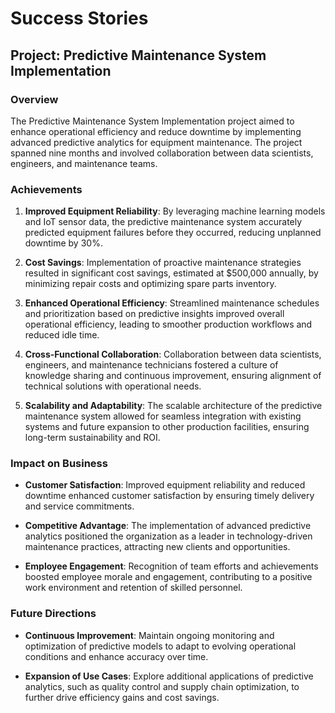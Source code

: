 # Success Stories

## Project: Predictive Maintenance System Implementation

### Overview
The Predictive Maintenance System Implementation project aimed to enhance operational efficiency and reduce downtime by implementing advanced predictive analytics for equipment maintenance. The project spanned nine months and involved collaboration between data scientists, engineers, and maintenance teams.

### Achievements

1. **Improved Equipment Reliability**: By leveraging machine learning models and IoT sensor data, the predictive maintenance system accurately predicted equipment failures before they occurred, reducing unplanned downtime by 30%.

2. **Cost Savings**: Implementation of proactive maintenance strategies resulted in significant cost savings, estimated at $500,000 annually, by minimizing repair costs and optimizing spare parts inventory.

3. **Enhanced Operational Efficiency**: Streamlined maintenance schedules and prioritization based on predictive insights improved overall operational efficiency, leading to smoother production workflows and reduced idle time.

4. **Cross-Functional Collaboration**: Collaboration between data scientists, engineers, and maintenance technicians fostered a culture of knowledge sharing and continuous improvement, ensuring alignment of technical solutions with operational needs.

5. **Scalability and Adaptability**: The scalable architecture of the predictive maintenance system allowed for seamless integration with existing systems and future expansion to other production facilities, ensuring long-term sustainability and ROI.

### Impact on Business

- **Customer Satisfaction**: Improved equipment reliability and reduced downtime enhanced customer satisfaction by ensuring timely delivery and service commitments.

- **Competitive Advantage**: The implementation of advanced predictive analytics positioned the organization as a leader in technology-driven maintenance practices, attracting new clients and opportunities.

- **Employee Engagement**: Recognition of team efforts and achievements boosted employee morale and engagement, contributing to a positive work environment and retention of skilled personnel.

### Future Directions

- **Continuous Improvement**: Maintain ongoing monitoring and optimization of predictive models to adapt to evolving operational conditions and enhance accuracy over time.

- **Expansion of Use Cases**: Explore additional applications of predictive analytics, such as quality control and supply chain optimization, to further drive efficiency gains and cost savings.